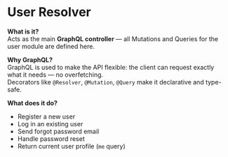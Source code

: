 # User Resolver

**What is it?**  
Acts as the main **GraphQL controller** — all Mutations and Queries for the user module are defined here.

**Why GraphQL?**  
GraphQL is used to make the API flexible: the client can request exactly what it needs — no overfetching.  
Decorators like `@Resolver`, `@Mutation`, `@Query` make it declarative and type-safe.

**What does it do?**  
- Register a new user  
- Log in an existing user  
- Send forgot password email  
- Handle password reset  
- Return current user profile (`me` query)
